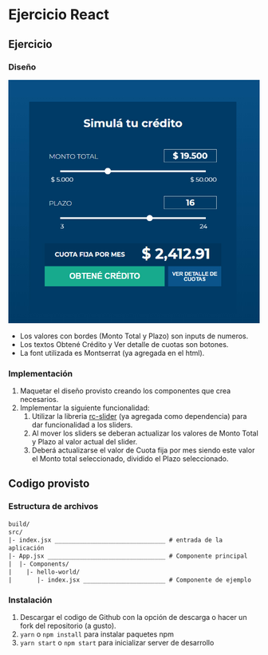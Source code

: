# Ejercicio React

## Ejercicio
### Diseño
![UI](/ejercicio.jpg?raw=true)
* Los valores con bordes (Monto Total y Plazo) son inputs de numeros.
* Los textos Obtené Crédito y Ver detalle de cuotas son botones.
* La font utilizada es Montserrat (ya agregada en el html).

### Implementación
1. Maquetar el diseño provisto creando los componentes que crea necesarios.
2. Implementar la siguiente funcionalidad:
    1. Utilizar la libreria [rc-slider](http://react-component.github.io/slider/) (ya agregada como dependencia) para dar funcionalidad a los sliders.
    2. Al mover los sliders se deberan actualizar los valores de Monto Total y Plazo al valor actual del slider.
    3. Deberá actualizarse el valor de Cuota fija por mes siendo este valor el Monto total seleccionado, dividido el Plazo seleccionado.

## Codigo provisto

### Estructura de archivos

````
build/
src/
|- index.jsx _______________________________ # entrada de la aplicación
|- App.jsx _________________________________ # Componente principal
|  |- Components/
|    |- hello-world/ 
|       |- index.jsx _______________________ # Componente de ejemplo    
````

### Instalación

1. Descargar el codigo de Github con la opción de descarga o hacer un fork del repositorio (a gusto). 
2. `yarn` o `npm install` para instalar paquetes npm 
3. `yarn start` o `npm start` para inicializar server de desarrollo
